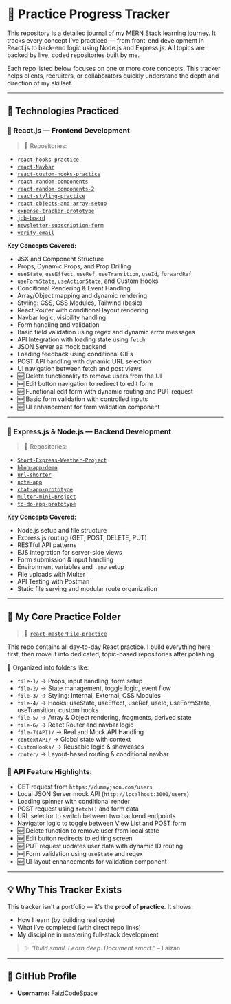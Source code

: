 # 📘 Practice Progress Tracker

This repository is a detailed journal of my MERN Stack learning journey. It tracks every concept I’ve practiced — from front-end development in React.js to back-end logic using Node.js and Express.js. All topics are backed by live, coded repositories built by me.

Each repo listed below focuses on one or more core concepts. This tracker helps clients, recruiters, or collaborators quickly understand the depth and direction of my skillset.

---

## 🚀 Technologies Practiced

### 🔷 React.js — Frontend Development

> 📂 Repositories:
- [`react-hooks-practice`](https://github.com/FaiziCodeSpace/react-hooks-practice)
- [`react-Navbar`](https://github.com/FaiziCodeSpace/react-Navbar)
- [`react-custom-hooks-practice`](https://github.com/FaiziCodeSpace/react-custom-hooks-practice)
- [`react-random-components`](https://github.com/FaiziCodeSpace/react-random-components)
- [`react-random-components-2`](https://github.com/FaiziCodeSpace/react-random-components-2)
- [`react-styling-practice`](https://github.com/FaiziCodeSpace/react-styling-practice)
- [`react-objects-and-array-setup`](https://github.com/FaiziCodeSpace/react-objects-and-array-setup)
- [`expense-tracker-prototype`](https://github.com/FaiziCodeSpace/expense-tracker-prototype)
- [`job-board`](https://github.com/FaiziCodeSpace/job-board)
- [`newsletter-subscription-form`](https://github.com/FaiziCodeSpace/newsletter-subscription-form)
- [`verify-email`](https://github.com/FaiziCodeSpace/verify-email)

**Key Concepts Covered:**
- JSX and Component Structure
- Props, Dynamic Props, and Prop Drilling
- `useState`, `useEffect`, `useRef`, `useTransition`, `useId`, `forwardRef`
- `useFormState`, `useActionState`, and Custom Hooks
- Conditional Rendering & Event Handling
- Array/Object mapping and dynamic rendering
- Styling: CSS, CSS Modules, Tailwind (basic)
- React Router with conditional layout rendering
- Navbar logic, visibility handling
- Form handling and validation
- Basic field validation using regex and dynamic error messages
- API Integration with loading state using `fetch`
- JSON Server as mock backend
- Loading feedback using conditional GIFs
- POST API handling with dynamic URL selection
- UI navigation between fetch and post views
- 🆕 Delete functionality to remove users from the UI
- 🆕 Edit button navigation to redirect to edit form
- 🆕 Functional edit form with dynamic routing and PUT request
- 🆕 Basic form validation with controlled inputs
- 🆕 UI enhancement for form validation component

---

### 🔶 Express.js & Node.js — Backend Development

> 📂 Repositories:
- [`Short-Express-Weather-Project`](https://github.com/FaiziCodeSpace/Short-Express-Weather-Project)
- [`blog-app-demo`](https://github.com/FaiziCodeSpace/blog-app-demo)
- [`url-shorter`](https://github.com/FaiziCodeSpace/url-shorter)
- [`note-app`](https://github.com/FaiziCodeSpace/note-app)
- [`chat-app-prototype`](https://github.com/FaiziCodeSpace/chat-app-prototype)
- [`multer-mini-project`](https://github.com/FaiziCodeSpace/multer-mini-project)
- [`to-do-app-prototype`](https://github.com/FaiziCodeSpace/to-do-app-prototype)

**Key Concepts Covered:**
- Node.js setup and file structure
- Express.js routing (GET, POST, DELETE, PUT)
- RESTful API patterns
- EJS integration for server-side views
- Form submission & input handling
- Environment variables and `.env` setup
- File uploads with Multer
- API Testing with Postman
- Static file serving and modular route organization

---

## 📂 My Core Practice Folder

> 🔗 [`react-masterFile-practice`](https://github.com/FaiziCodeSpace/react-masterFile-practice)

This repo contains all day-to-day React practice. I build everything here first, then move it into dedicated, topic-based repositories after polishing.

📌 Organized into folders like:
- `file-1/` → Props, input handling, form setup  
- `file-2/` → State management, toggle logic, event flow  
- `file-3/` → Styling: Internal, External, CSS Modules  
- `file-4/` → Hooks: useState, useEffect, useRef, useId, useFormState, useTransition, custom hooks  
- `file-5/` → Array & Object rendering, fragments, derived state  
- `file-6/` → React Router and navbar logic  
- `file-7(API)/` → Real and Mock API Handling  
- `contextAPI/` → Global state with context  
- `CustomHooks/` → Reusable logic & showcases  
- `router/` → Layout-based routing & conditional navbar  

### 🔌 API Feature Highlights:
- GET request from `https://dummyjson.com/users`  
- Local JSON Server mock API (`http://localhost:3000/users`)  
- Loading spinner with conditional render  
- POST request using `fetch()` and form data  
- URL selector to switch between two backend endpoints  
- Navigator logic to toggle between View List and POST form  
- 🆕 Delete function to remove user from local state  
- 🆕 Edit button redirects to editing screen  
- 🆕 PUT request updates user data with dynamic ID routing  
- 🆕 Form validation using `useState` and regex  
- 🆕 UI layout enhancements for validation component

---

## 💡 Why This Tracker Exists

This tracker isn't a portfolio — it's the **proof of practice**. It shows:  
- How I learn (by building real code)  
- What I’ve completed (with direct repo links)  
- My discipline in mastering full-stack development  

> ✨ *"Build small. Learn deep. Document smart."* – Faizan

---

## 🔗 GitHub Profile

- **Username:** [FaiziCodeSpace](https://github.com/FaiziCodeSpace)

